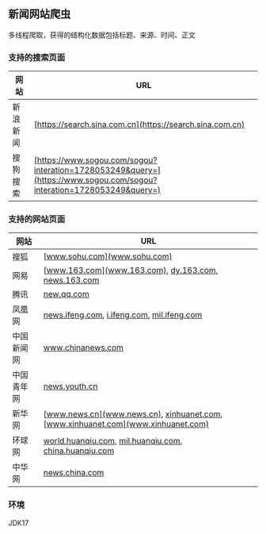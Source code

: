 ## 新闻网站爬虫

多线程爬取，获得的结构化数据包括标题、来源、时间、正文

### 支持的搜索页面

| 网站     | URL                                                          |
| -------- | ------------------------------------------------------------ |
| 新浪新闻 | [https://search.sina.com.cn](https://search.sina.com.cn)     |
| 搜狗搜索 | [https://www.sogou.com/sogou?interation=1728053249&query=](https://www.sogou.com/sogou?interation=1728053249&query=) |



### 支持的网站页面

| 网站       | URL                                                          |
| ---------- | ------------------------------------------------------------ |
| 搜狐       | [www.sohu.com](www.sohu.com)                                 |
| 网易       | [www.163.com](www.163.com), [dy.163.com](https://www.sogou.com/sogou?interation=1728053249&query=%s), [news.163.com](https://www.sogou.com/sogou?interation=1728053249&query=%s) |
| 腾讯       | [new.qq.com](https://www.sogou.com/sogou?interation=1728053249&query=%s) |
| 凤凰网     | [news.ifeng.com](https://www.sogou.com/sogou?interation=1728053249&query=%s), [i.ifeng.com](https://www.sogou.com/sogou?interation=1728053249&query=%s), [mil.ifeng.com](https://www.sogou.com/sogou?interation=1728053249&query=%s) |
| 中国新闻网 | www.chinanews.com                                            |
| 中国青年网 | [news.youth.cn](https://www.sogou.com/sogou?interation=1728053249&query=%s) |
| 新华网     | [www.news.cn](www.news.cn), [xinhuanet.com](https://www.sogou.com/sogou?interation=1728053249&query=%s), [www.xinhuanet.com](www.xinhuanet.com) |
| 环球网     | [world.huanqiu.com](https://www.sogou.com/sogou?interation=1728053249&query=%s), [mil.huanqiu.com](https://www.sogou.com/sogou?interation=1728053249&query=%s), [china.huanqiu.com](https://www.sogou.com/sogou?interation=1728053249&query=%s) |
| 中华网     | [news.china.com](https://www.sogou.com/sogou?interation=1728053249&query=%s) |

### 环境

JDK17
